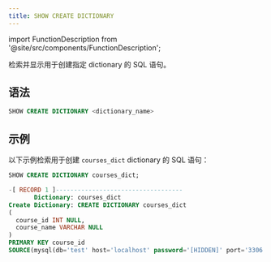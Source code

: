 ```yaml
---
title: SHOW CREATE DICTIONARY
---
```

import FunctionDescription from '@site/src/components/FunctionDescription';

<FunctionDescription description="Introduced or updated: v1.2.636"/>

检索并显示用于创建指定 dictionary 的 SQL 语句。

## 语法

```sql
SHOW CREATE DICTIONARY <dictionary_name>
```

## 示例

以下示例检索用于创建 `courses_dict` dictionary 的 SQL 语句：

```sql
SHOW CREATE DICTIONARY courses_dict;

-[ RECORD 1 ]-----------------------------------
       Dictionary: courses_dict
Create Dictionary: CREATE DICTIONARY courses_dict
(
  course_id INT NULL,
  course_name VARCHAR NULL
)
PRIMARY KEY course_id
SOURCE(mysql(db='test' host='localhost' password='[HIDDEN]' port='3306' table='courses' username='root'))
```